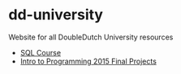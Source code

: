 # dd-university

Website for all DoubleDutch University resources
* [SQL Course](http://doubledutch.github.io/dd-university/sql/)
* [Intro to Programming 2015 Final Projects](http://doubledutch.github.io/dd-university/intro-to-programming/2015/spring/)

